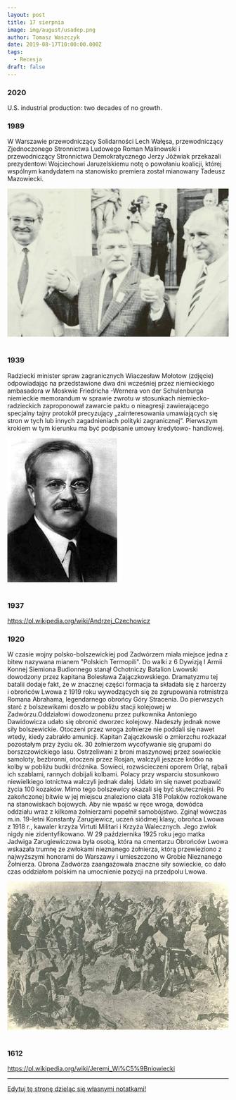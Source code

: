 ```yaml
---
layout: post
title: 17 sierpnia
image: img/august/usadep.png
author: Tomasz Waszczyk
date: 2019-08-17T10:00:00.000Z
tags:
  - Recesja
draft: false  
---
```


### 2020

U.S. industrial production: two decades of no growth.

### 1989

W Warszawie przewodniczący Solidarności Lech Wałęsa, przewodniczący Zjednoczonego Stronnictwa Ludowego Roman Malinowski i przewodniczący Stronnictwa Demokratycznego Jerzy Jóźwiak przekazali prezydentowi Wojciechowi Jaruzelskiemu notę o powołaniu koalicji, której wspólnym kandydatem na stanowisko premiera został mianowany Tadeusz Mazowiecki.

<img src="./img/august/lech.jpg"><br><br>

### 1939

Radziecki minister spraw zagranicznych Wiaczesław Mołotow (zdjęcie) odpowiadając na przedstawione dwa dni wcześniej przez niemieckiego ambasadora w Moskwie Friedricha -Wernera von der Schulenburga niemieckie memorandum w sprawie zwrotu w stosunkach niemiecko-radzieckich zaproponował zawarcie paktu o nieagresji zawierającego specjalny tajny protokół precyzujący „zainteresowania umawiających się stron w tych lub innych zagadnieniach  polityki zagranicznej”.
Pierwszym krokiem w tym kierunku ma
być podpisanie umowy kredytowo-
handlowej.

<img src="./img/august/molotow.jpg"><br><br>

### 1937

https://pl.wikipedia.org/wiki/Andrzej_Czechowicz

### 1920

W czasie wojny polsko-bolszewickiej pod Zadwórzem miała miejsce jedna z bitew nazywana mianem "Polskich Termopili".
Do walki z 6 Dywizją I Armii Konnej Siemiona Budionnego stanął Ochotniczy Batalion Lwowski dowodzony przez kapitana Bolesława Zajączkowskiego. Dramatyzmu tej batalii dodaje fakt, że w znacznej części formacja ta składała się z harcerzy i obrońców Lwowa z 1919 roku wywodzących się ze zgrupowania rotmistrza Romana Abrahama, legendarnego obrońcy Góry Stracenia.
Do pierwszych starć z bolszewikami doszło w pobliżu stacji kolejowej w Zadwórzu.Oddziałowi dowodzonenu przez pułkownika Antoniego Dawidowicza udało się obronić dworzec kolejowy. Nadeszły jednak nowe siły bolszewickie. Otoczeni przez wroga żołnierze nie poddali się nawet wtedy, kiedy zabrakło amunicji. Kapitan Zajączkowski o zmierzchu rozkazał pozostałym przy życiu ok. 30 żołnierzom wycofywanie się grupami do borszczowickiego lasu. Ostrzeliwani z broni maszynowej przez sowieckie samoloty, bezbronni, otoczeni przez Rosjan, walczyli jeszcze krótko na kolby w pobliżu budki dróżnika. Sowieci, rozwścieczeni oporem Orląt,
rąbali ich szablami, rannych dobijali kolbami. Polacy przy wsparciu stosunkowo niewielkiego lotnictwa walczyli jednak dalej. Udało im się nawet pozbawić życia 100 kozaków. Mimo tego bolszewicy okazali się być skuteczniejsi.
Po zakończonej bitwie w jej miejscu znaleziono ciała 318 Polaków rozlokowane na stanowiskach bojowych. Aby nie wpaść w ręce wroga, dowódca oddziału wraz z kilkoma żołnierzami popełnił samobójstwo. Zginął wówczas m.in. 19-letni Konstanty Zarugiewicz, uczeń siódmej klasy, obrońca Lwowa z 1918 r., kawaler krzyża Virtuti Militari i Krzyża Walecznych. Jego zwłok nigdy
nie zidentyfikowano. W 29 października 1925 roku jego matka Jadwiga Zarugiewiczowa była osobą, która na cmentarzu Obrońców Lwowa wskazała trumnę ze zwłokami nieznanego żołnierza, którą przewieziono z
najwyższymi honorami do Warszawy i
umieszczono w Grobie Nieznanego Żołnierza.
Obrona Zadwórza zaangażowała znaczne siły sowieckie, co dało czas oddziałom polskim na umocnienie pozycji na przedpolu Lwowa.

<img src="./img/august/polskietermopile.jpg"><br><br>

### 1612

https://pl.wikipedia.org/wiki/Jeremi_Wi%C5%9Bniowiecki

---

<a href="https://github.com/TomaszWaszczyk/historia.waszczyk.com/edit/master/src/content/august-17.md" target="_blank">Edytuj tę stronę dzieląc się własnymi notatkami!</a>
